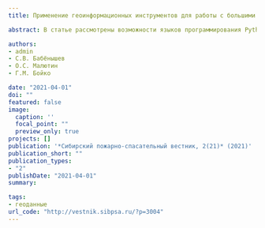 ```yaml
---
title: Применение геоинформационных инструментов для работы с большими данными при анализе пространственного распределения пожаров

abstract: В статье рассмотрены возможности языков программирования Python и R в применении к геокодингу и анализу географических данных, связанных с пожарами и их последствиями.

authors:
- admin
- С.В. Бабёнышев
- О.С. Малютин
- Г.М. Бойко

date: "2021-04-01"
doi: ""
featured: false
image:
  caption: ''
  focal_point: ""
  preview_only: true
projects: []
publication: '*Сибирский пожарно-спасательный вестник, 2(21)* (2021)'
publication_short: ""
publication_types:
- "2"
publishDate: "2021-04-01"
summary: 

tags:
- геоданные
url_code: "http://vestnik.sibpsa.ru/?p=3004"
---
```



